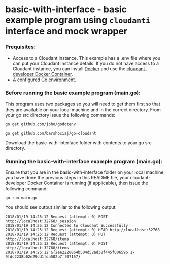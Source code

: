 # basic-with-interface - basic example program using `cloudanti` interface and mock wrapper

### Prequisites:
* Access to a Cloudant instance. This example has a .env file where you can put your Cloudant instance details.
If you do not have access to a Cloudant instance, you can install [Docker](https://www.docker.com/community-edition) and use the [cloudant-developer Docker Container](https://hub.docker.com/r/ibmcom/cloudant-developer/).
* A configured [Go environment](https://golang.org/doc/install).

### Before running the basic example program (main.go):
This program uses two packages so you will need to get them first so that they are available on your local machine and in the correct directory.
From your go src directory issue the following commands:

```
go get github.com/joho/godotenv
```

```
go get github.com/barshociaj/go-cloudant
```

Download the basic-with-interface folder with contents to your go src directory.

### Running the basic-with-interface example program (main.go):
Ensure that you are in the basic-with-interface folder on your local machine, you have done the previous steps in this README file, your cloudant-developer Docker Container is running (if applicable), then issue the following command:

```
go run main.go
```

You should see output similar to the following output:

```
2018/01/19 14:25:12 Request (attempt: 0) POST http://localhost:32768/_session
2018/01/19 14:25:12 Connected to Cloudant Successfully
2018/01/19 14:25:12 Request (attempt: 0) HEAD http://localhost:32768
2018/01/19 14:25:12 Request (attempt: 0) PUT http://localhost:32768/items
2018/01/19 14:25:12 Request (attempt: 0) POST http://localhost:32768/items
2018/01/19 14:25:12 &{2ee2228864b504d52ad38f445f006596 1-9fdc2238b02e29dd1fda502b7ff07157}
```



